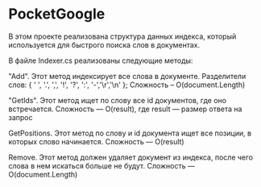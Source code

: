 # PocketGoogle

В этом проекте реализована структура данных индекса, который используется для быстрого поиска слов в документах.

В файле Indexer.cs реализованы следующие методы:


"Add". Этот метод индексирует все слова в документе. Разделители слов: { ' ', '.', ',', '!', '?', ':', '-','\r','\n' }; Сложность – O(document.Length)

"GetIds". Этот метод ищет по слову все id документов, где оно встречается. Сложность — O(result), где result — размер ответа на запрос

GetPositions. Этот метод по слову и id документа ищет все позиции, в которых слово начинается. Сложность — O(result)

Remove. Этот метод должен удаляет документ из индекса, после чего слова в нем искаться больше не будут. Сложность — O(document.Length)